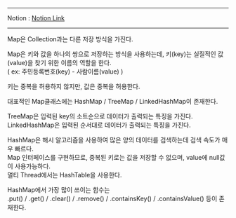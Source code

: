 ***
Notion : [Notion Link](https://west-pineapple-c4d.notion.site/Map-47e3390780c843229f57319eb2157e64)
***

Map은 Collection과는 다른 저장 방식을 가진다.  

Map은 키와 값을 하나의 쌍으로 저장하는 방식을 사용하는데, 키(key)는 실질적인 값(value)을 찾기 위한 이름의 역할을 한다.  
( ex: 주민등록번호(key) - 사람이름(value) )  
  
키는 중복을 허용하지 않지만, 값은 중복을 허용한다.  

대표적인 Map클래스에는 HashMap / TreeMap / LinkedHashMap이 존재한다.  

TreeMap은 입력된 key의 소트순으로 데이터가 출력되는 특징을 가진다.  
LinkedHashMap은 입력된 순서대로 데이터가 출력되는 특징을 가진다.  

HashMap은 해시 알고리즘을 사용하여 많은 양의 데이터를 검색하는데 검색 속도가 매우 빠르다.  
Map 인터페이스를 구현하므로, 중복된 키로는 값을 저장할 수 없으며, value에 null값이 사용가능하다.  
멀티 Thread에서는 HashTable을 사용한다.  

HashMap에서 가장 많이 쓰이는 함수는  
.put() / .get() / .clear() / .remove() / .containsKey() / .containsValue() 등이 존재한다.  

